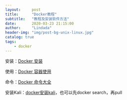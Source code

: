 ```yaml
---
layout:     post
title:      "Docker教程"
subtitle:   "教程及安装软件方法"
date:       2020-03-23 21:15:00
author:     "Lindada"
header-img: "img/post-bg-unix-linux.jpg"
catalog: true
tags:
    - docker
---
```


安装：[Docker 安装](https://www.runoob.com/docker/ubuntu-docker-install.html)

使用：[Docker 容器使用](https://www.runoob.com/docker/docker-container-usage.html)

命令：[Docker 命令大全](https://www.runoob.com/docker/docker-command-manual.html)

安装Kali：[docker安装kali](https://www.cnblogs.com/DennyT/p/11397600.html)，也可以先docker search，再pull




